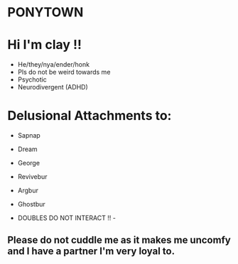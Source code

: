 # PONYTOWN 

# Hi I'm clay !!

- He/they/nya/ender/honk
- Pls do not be weird towards me
- Psychotic
- Neurodivergent (ADHD)

# Delusional Attachments to:
- Sapnap
- Dream
- George
- Revivebur
- Argbur
- Ghostbur

- DOUBLES DO NOT INTERACT !! -

## Please do not cuddle me as it makes me uncomfy and I have a partner I'm very loyal to. 
